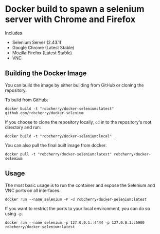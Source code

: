 # Docker build to spawn a selenium server with Chrome and Firefox

Includes
* Selenium Server (2.43.1)
* Google Chrome (Latest Stable)
* Mozilla Firefox (Latest Stable)
* VNC

## Building the Docker Image

You can build the image by either building from GitHub or cloning the repository.

To build from GitHub:

```
docker build -t "robcherry/docker-selenium:latest" github.com/robcherry/docker-selenium
```

If you choose to clone the repository locally, `cd` in to the repository's root directory and run:

```
docker build -t "robcherry/docker-selenium:local" .
```

You can also pull the final built image from docker:

```
docker pull -t "robcherry/docker-selenium:latest" robcherry/docker-selenium
```

## Usage

The most basic usage is to run the container and expose the Selenium and VNC ports on all interfaces.

```
docker run --name selenium -P -d robcherry/docker-selenium:latest
```

If you want to restrict the ports to your local environment, you can do so using `-p`.

```
docker run --name selenium -p 127.0.0.1::4444 -p 127.0.0.1::5900 robcherry/docker-selenium:latest
```
